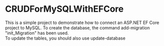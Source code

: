 # CRUDForMySQLWithEFCore

This is a simple project to demonstrate how to connect an ASP.NET EF Core project to MySQL. 
To create the database, the command add-migration "init_Migration" has been used. <Br>
To update the tables, you should also use update-database
